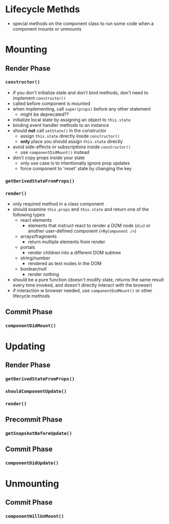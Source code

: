 # Lifecycle Methds
* special methods on the component class to run some code when a component mounts or unmounts

# Mounting
## Render Phase
### `constructor()`
  * if you don't initialize state and don't bind methods, don't need to implement `constructor()`
  * called before component is mounted
  * when implementing, call `super(props)` before any other statement
    * might be deprecated??
  * initialize local state by assigning an object to `this.state`
  * binding event handler methods to an instance
  * should **not** call `setState()` in the constructor
    * assign `this.state` directly inside `constructor()`
    * **only** place you should assign `this.state` directly
  * avoid side-effects or subscriptions inside `constructor()`
    * use `componentDidMount()` instead
  * don't copy props inside your state
    * only use case is to intentionally ignore prop updates
    * force component to 'reset' state by changing the key
### `getDerivedStateFromProps()`
### `render()`
  * only required method in a class component
  * should examine `this.props` and `this.state` and return one of the following types
    * react elements
      * elements that instruct react to render a DOM node (`div`) or another user-defined component (`<MyComponent />`)
    * arrays/fragments
      * return multiple elements from render
    * portals
      * render children into a different DOM subtree
    * string/number
      * rendered as text nodes in the DOM
    * boolean/null
      * render nothing
  * should be a pure function (doesn't modify state, returns the same result every time invoked, and doesn't directly interact with the browser)
  * if interaction w browser needed, use `componentDidMount()` or other lifecycle methods
## Commit Phase
### `componentDidMount()`

# Updating
## Render Phase
### `getDerivedStateFromProps()`
### `shouldComponentUpdate()`
### `render()`
## Precommit Phase
### `getSnapshotBeforeUpdate()`
## Commit Phase
### `componentDidUpdate()`

# Unmounting
## Commit Phase
### `componentWillUnMount()`
